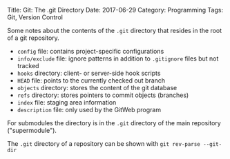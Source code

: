 Title: Git: The .git Directory
Date: 2017-06-29
Category: Programming
Tags: Git, Version Control


Some notes about the contents of the `.git` directory that resides in the root of a git repository.

- `config` file: contains project-specific configurations
- `info/exclude` file: ignore patterns in addition to `.gitignore` files but not tracked
- `hooks` directory: client- or server-side hook scripts
- `HEAD` file: points to the currently checked out branch
- `objects` directory: stores the content of the git database
- `refs` directory: stores pointers to commit objects (branches)
- `index` file: staging area information
- `description` file: only used by the GitWeb program


For submodules the directory is in the `.git` directory of the main repository ("supermodule").

The `.git` directory of a repository can be shown with `git rev-parse --git-dir`
